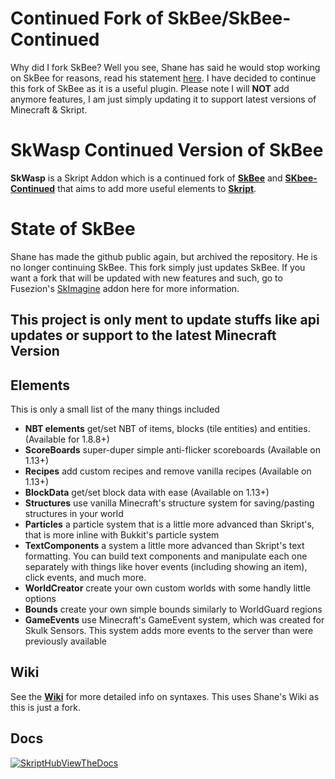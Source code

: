 # Continued Fork of SkBee/SkBee-Continued
Why did I fork SkBee? Well you see, Shane has said he would stop working on SkBee for reasons, read his statement [here](https://www.spigotmc.org/resources/skbee-skript-addon.75839/). I have decided to continue this fork of SkBee as it is a useful plugin. Please note I will **NOT** add anymore features, I am just simply updating it to support latest versions of Minecraft & Skript.
# SkWasp Continued Version of SkBee

**SkWasp** is a Skript Addon which is a continued fork of [**SkBee**](https://github.com/ShaneBeee/SkBee) and [**SKbee-Continued**](https://github.com/EquipableMC/SkBee-Continued) that aims to add more useful elements to [**Skript**](https://github.com/SkriptLang/Skript).

# State of SkBee 
Shane has made the github public again, but archived the repository. He is no longer continuing SkBee. This fork simply just updates SkBee. If you want a fork that will be updated with new features and such, go to Fusezion's [SkImagine](https://github.com/Fusezion/SkImagine) addon here for more information.

## This project is only ment to update stuffs like api updates or support to the latest Minecraft Version 
## Elements
This is only a small list of the many things included
- **NBT elements** get/set NBT of items, blocks (tile entities) and entities. (Available for 1.8.8+)
- **ScoreBoards** super-duper simple anti-flicker scoreboards (Available on 1.13+)
- **Recipes** add custom recipes and remove vanilla recipes (Available on 1.13+)
- **BlockData** get/set block data with ease (Available on 1.13+)
- **Structures** use vanilla Minecraft's structure system for saving/pasting structures in your world
- **Particles** a particle system that is a little more advanced than Skript's, that is more inline with Bukkit's particle system
- **TextComponents** a system a little more advanced than Skript's text formatting. You can build text components and manipulate each one separately with things like hover events (including showing an item), click events, and much more.
- **WorldCreator** create your own custom worlds with some handly little options
- **Bounds** create your own simple bounds similarly to WorldGuard regions
- **GameEvents** use Minecraft's GameEvent system, which was created for Skulk Sensors. This system adds more events to the server than were previously available

## Wiki
See the [**Wiki**](https://github.com/ShaneBeee/SkBee/wiki) for more detailed info on syntaxes. This uses Shane's Wiki as this is just a fork.

## Docs
[![SkriptHubViewTheDocs](http://skripthub.net/static/addon/ViewTheDocsButton.png)](http://skripthub.net/docs/?addon=SkBee)
